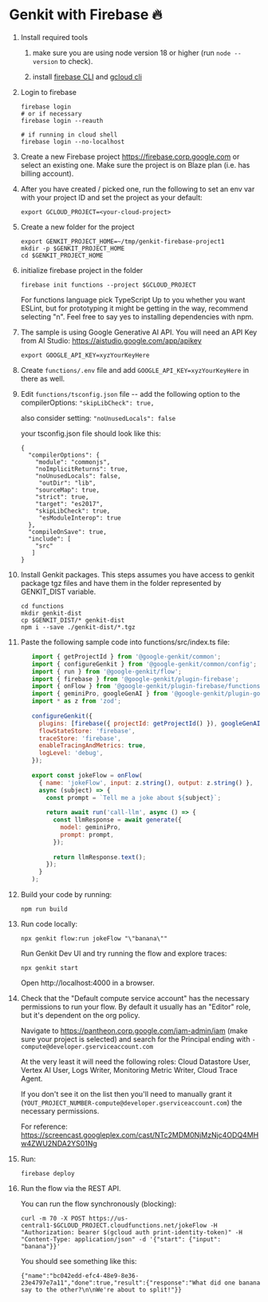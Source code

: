 
# Genkit with Firebase 🔥

1. Install required tools

    1. make sure you are using node version 18 or higher (run `node --version` to check).

    1. install [firebase CLI](https://firebase.google.com/docs/cli) and [gcloud cli](https://cloud.google.com/sdk/docs/install)

1. Login to firebase

   ```
   firebase login
   # or if necessary
   firebase login --reauth

   # if running in cloud shell
   firebase login --no-localhost 
   ```

1. Create a new Firebase project https://firebase.corp.google.com or select an existing one. Make sure the project is on Blaze plan (i.e. has billing account).

1. After you have created / picked one, run the following to set an env var with your project ID and set the project as your default:

    ```
    export GCLOUD_PROJECT=<your-cloud-project>
    ```

1. Create a new folder for the project

   ```
   export GENKIT_PROJECT_HOME=~/tmp/genkit-firebase-project1
   mkdir -p $GENKIT_PROJECT_HOME
   cd $GENKIT_PROJECT_HOME
   ```

1. initialize firebase project in the folder

    ```
    firebase init functions --project $GCLOUD_PROJECT
    ```

    For functions language pick TypeScript
    Up to you whether you want ESLint, but for prototyping it might be getting in the way, recommend selecting "n".
    Feel free to say yes to installing dependencies with npm.

1. The sample is using Google Generative AI API. You will need an API Key from AI Studio: https://aistudio.google.com/app/apikey

    ```
    export GOOGLE_API_KEY=xyzYourKeyHere
    ```

1. Create `functions/.env` file and add `GOOGLE_API_KEY=xyzYourKeyHere` in there as well.

1. Edit `functions/tsconfig.json` file -- add the following option to the compilerOptions: `"skipLibCheck": true,`

    also consider setting: `"noUnusedLocals": false`

    your tsconfig.json file should look like this:
     ```
     {
       "compilerOptions": {
         "module": "commonjs",
         "noImplicitReturns": true,
         "noUnusedLocals": false,
          "outDir": "lib",
         "sourceMap": true,
         "strict": true,
         "target": "es2017",
         "skipLibCheck": true,
          "esModuleInterop": true
       },
       "compileOnSave": true,
       "include": [
         "src"
        ]
     }    
     ```

1. Install Genkit packages. This steps assumes you have access to genkit package tgz files and have them in the folder represented by GENKIT_DIST variable.

    ```
    cd functions
    mkdir genkit-dist
    cp $GENKIT_DIST/* genkit-dist
    npm i --save ./genkit-dist/*.tgz
    ```

1. Paste the following sample code into functions/src/index.ts file:
     ```javascript
        import { getProjectId } from '@google-genkit/common';
        import { configureGenkit } from '@google-genkit/common/config';
        import { run } from '@google-genkit/flow';
        import { firebase } from '@google-genkit/plugin-firebase';
        import { onFlow } from '@google-genkit/plugin-firebase/functions';
        import { geminiPro, googleGenAI } from '@google-genkit/plugin-google-genai';
        import * as z from 'zod';
        
        configureGenkit({
          plugins: [firebase({ projectId: getProjectId() }), googleGenAI()],
          flowStateStore: 'firebase',
          traceStore: 'firebase',
          enableTracingAndMetrics: true,
          logLevel: 'debug',
        });
        
        export const jokeFlow = onFlow(
          { name: 'jokeFlow', input: z.string(), output: z.string() },
          async (subject) => {
            const prompt = `Tell me a joke about ${subject}`;
        
            return await run('call-llm', async () => {
              const llmResponse = await generate({
                model: geminiPro,
                prompt: prompt,
              });
        
              return llmResponse.text();
            });
          }
        );

     ```

2. Build your code by running: 
    
    ```
    npm run build
    ```

3. Run code locally: 

    ```
    npx genkit flow:run jokeFlow "\"banana\""
    ```

    Run Genkit Dev UI and try running the flow and explore traces:

    ```
    npx genkit start
    ```

    Open http://localhost:4000 in a browser.

4. Check that the "Default compute service account" has the necessary permissions to run your flow. By default it usually has an "Editor" role, but it's dependent on the org policy.

    Navigate to https://pantheon.corp.google.com/iam-admin/iam (make sure your project is selected) and search for the Principal ending with `-compute@developer.gserviceaccount.com`

    At the very least it will need the following roles: Cloud Datastore User, Vertex AI User, Logs Writer, Monitoring Metric Writer, Cloud Trace Agent.

    If you don't see it on the list then you'll need to manually grant it (`YOUT_PROJECT_NUMBER-compute@developer.gserviceaccount.com`) the necessary permissions.

    For reference: https://screencast.googleplex.com/cast/NTc2MDM0NjMzNjc4ODQ4MHw4ZWU2NDA2YS01Ng

5. Run: 

    ```
    firebase deploy
    ```

6. Run the flow via the REST API.

    You can  run the flow synchronously (blocking):

    ```
    curl -m 70 -X POST https://us-central1-$GCLOUD_PROJECT.cloudfunctions.net/jokeFlow -H "Authorization: bearer $(gcloud auth print-identity-token)" -H "Content-Type: application/json" -d '{"start": {"input": "banana"}}'
    ```

    You should see something like this:
    
    ```
    {"name":"bc042edd-efc4-48e9-8e36-23e4797e7a11","done":true,"result":{"response":"What did one banana say to the other?\n\nWe're about to split!"}}
    ```

